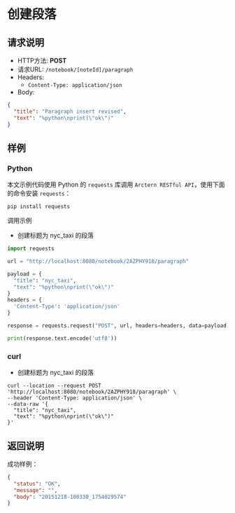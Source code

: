 # 创建段落

## 请求说明

- HTTP方法: **POST**
- 请求URL: `/notebook/[noteId]/paragraph`
- Headers:
    - `Content-Type: application/json`
- Body:
```json
{
  "title": "Paragraph insert revised",
  "text": "%python\nprint(\"ok\")"
}
```

## 样例

### Python

本文示例代码使用 Python 的 `requests` 库调用 `Arctern RESTful API`，使用下面的命令安装 `requests`：

```shell
pip install requests
```

调用示例

- 创建标题为 nyc_taxi 的段落

```python
import requests

url = "http://localhost:8080/notebook/2AZPHY918/paragraph"

payload = {
  "title": "nyc_taxi",
  "text": "%python\nprint(\"ok\")"
}
headers = {
  'Content-Type': 'application/json'
}

response = requests.request("POST", url, headers=headers, data=payload)

print(response.text.encode('utf8'))
```

### curl

- 创建标题为 nyc_taxi 的段落

```shell
curl --location --request POST 'http://localhost:8080/notebook/2AZPHY918/paragraph' \
--header 'Content-Type: application/json' \
--data-raw '{
  "title": "nyc_taxi",
  "text": "%python\nprint(\"ok\")"
}'
```

## 返回说明

成功样例：

```json
{
  "status": "OK",
  "message": "",
  "body": "20151218-100330_1754029574"
}
```
